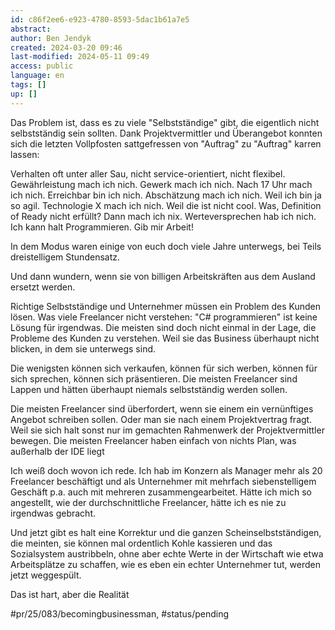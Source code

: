 ```yaml
---
id: c86f2ee6-e923-4780-8593-5dac1b61a7e5
abstract:
author: Ben Jendyk
created: 2024-03-20 09:46
last-modified: 2024-05-11 09:49
access: public
language: en
tags: []
up: []
---
```


Das Problem ist, dass es zu viele "Selbstständige" gibt, die eigentlich nicht selbstständig sein sollten. Dank Projektvermittler und Überangebot konnten sich die letzten Vollpfosten sattgefressen von "Auftrag" zu "Auftrag" karren lassen:

Verhalten oft unter aller Sau, nicht service-orientiert, nicht flexibel. Gewährleistung mach ich nich. Gewerk mach ich nich. Nach 17 Uhr mach ich nich. Erreichbar bin ich nich. Abschätzung mach ich nich. Weil ich bin ja so agil. Technologie X mach ich nich. Weil die ist nicht cool. Was, Definition of Ready nicht erfüllt? Dann mach ich nix. Werteversprechen hab ich nich. Ich kann halt Programmieren. Gib mir Arbeit!

In dem Modus waren einige von euch doch viele Jahre unterwegs, bei Teils dreistelligem Stundensatz.

Und dann wundern, wenn sie von billigen Arbeitskräften aus dem Ausland ersetzt werden.

Richtige Selbstständige und Unternehmer müssen ein Problem des Kunden lösen. Was viele Freelancer nicht verstehen: "C# programmieren" ist keine Lösung für irgendwas. Die meisten sind doch nicht einmal in der Lage, die Probleme des Kunden zu verstehen. Weil sie das Business überhaupt nicht blicken, in dem sie unterwegs sind.

Die wenigsten können sich verkaufen, können für sich werben, können für sich sprechen, können sich präsentieren. Die meisten Freelancer sind Lappen und hätten überhaupt niemals selbstständig werden sollen.

Die meisten Freelancer sind überfordert, wenn sie einem ein vernünftiges Angebot schreiben sollen. Oder man sie nach einem Projektvertrag fragt. Weil sie sich halt sonst nur im gemachten Rahmenwerk der Projektvermittler bewegen. Die meisten Freelancer haben einfach von nichts Plan, was außerhalb der IDE liegt

Ich weiß doch wovon ich rede. Ich hab im Konzern als Manager mehr als 20 Freelancer beschäftigt und als Unternehmer mit mehrfach siebenstelligem Geschäft p.a. auch mit mehreren zusammengearbeitet. Hätte ich mich so angestellt, wie der durchschnittliche Freelancer, hätte ich es nie zu irgendwas gebracht.

Und jetzt gibt es halt eine Korrektur und die ganzen Scheinselbstständigen, die meinten, sie können mal ordentlich Kohle kassieren und das Sozialsystem austribbeln, ohne aber echte Werte in der Wirtschaft wie etwa Arbeitsplätze zu schaffen, wie es eben ein echter Unternehmer tut, werden jetzt weggespült.

Das ist hart, aber die Realität


#pr/25/083/becomingbusinessman, #status/pending